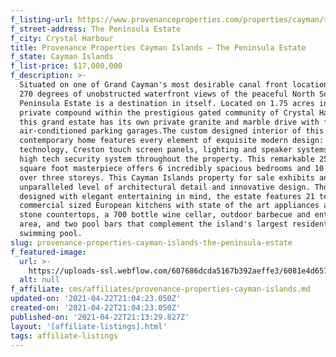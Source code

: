 ```yaml
---
f_listing-url: https://www.provenanceproperties.com/properties/cayman/the-peninsula-estate
f_street-address: The Peninsula Estate
f_city: Crystal Harbour
title: Provenance Properties Cayman Islands – The Peninsula Estate
f_state: Cayman Islands
f_list-price: $17,000,000
f_description: >-
  Situated on one of Grand Cayman's most desirable canal front locations with
  270 degrees of unobstructed waterfront views of the peaceful North Sound, the
  Peninsula Estate is a destination in itself. Located on 1.75 acres in a
  private compound within the prestigious gated community of Crystal Harbour,
  this grand estate has its own private granite and marble drive with five
  air-conditioned parking garages.The custom designed interior of this beautiful
  contemporary home features every element of exquisite modern design: SMART
  technology, Creston touch screen panels, lighting and speaker systems and a
  high tech security system throughout the property. This remarkable 25,000
  square foot masterpiece offers 6 incredibly spacious bedrooms and 10 baths
  over three storeys. This Cayman Islands property for sale exhibits an
  unparalleled level of architectural detail and innovative design. Thoughtfully
  designed with elegant entertaining in mind, the estate features 21 terraces,
  commercial sized European kitchens with state of the art appliances and custom
  stone countertops, a 700 bottle wine cellar, outdoor barbecue and entertaining
  area, and two pool bars that complement the island's largest residential
  swimming pool.
slug: provenance-properties-cayman-islands-the-peninsula-estate
f_featured-image:
  url: >-
    https://uploads-ssl.webflow.com/607686dcda5167b392aeffe3/6081e4d657f94b0490fc6855_6077da5e325eb9101b679f6f_60331183ef5bcScreen_Shot_2020-06-29_at_3.24.21_PM.jpeg
  alt: null
f_affiliate: cms/affiliates/provenance-properties-cayman-islands.md
updated-on: '2021-04-22T21:04:23.050Z'
created-on: '2021-04-22T21:04:23.050Z'
published-on: '2021-04-22T21:13:29.827Z'
layout: '[affiliate-listings].html'
tags: affiliate-listings
---
```



